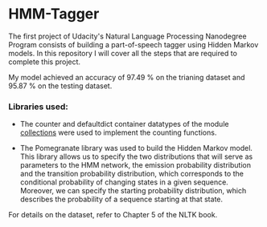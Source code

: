 # HMM-Tagger

The first project of Udacity's Natural Language Processing Nanodegree Program consists of building a part-of-speech tagger using Hidden Markov models. In this repository I will cover all the steps that are required to complete this project.

My model achieved an accuracy of 97.49 % on the trianing dataset and 95.87 % on the testing dataset.

### Libraries used:
- The counter and defaultdict container datatypes of the module [collections](https://docs.python.org/3/library/collections.html) were used to implement the counting functions.

- The Pomegranate library was used to build the Hidden Markov model. This library allows us to specify the two distributions that will serve as parameters to the HMM network, the emission probability distribution and the transition probability distribution, which corresponds to the conditional probability of changing states in a given sequence. Moreover, we can specify the starting probability distribution, which describes the probability of a sequence starting at that state.

For details on the dataset, refer to Chapter 5 of the NLTK book.

